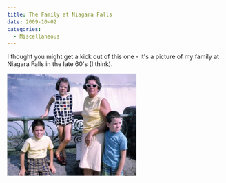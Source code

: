 ```yaml
---
title: The Family at Niagara Falls
date: 2009-10-02
categories: 
  - Miscellaneous
---
```


I thought you might get a kick out of this one - it's a picture of my family at Niagara Falls in the late 60's (I think).

![Family at the Falls](images/Family-at-the-Falls-300x238.jpg "Family at the Falls")
